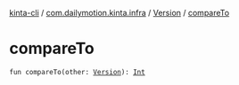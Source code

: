 [kinta-cli](../../index.md) / [com.dailymotion.kinta.infra](../index.md) / [Version](index.md) / [compareTo](./compare-to.md)

# compareTo

`fun compareTo(other: `[`Version`](index.md)`): `[`Int`](https://kotlinlang.org/api/latest/jvm/stdlib/kotlin/-int/index.html)